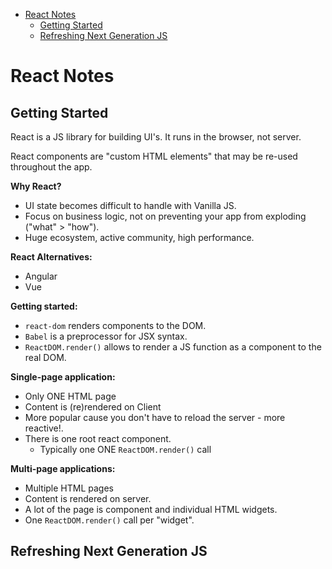 - [React Notes](#react-notes)
  - [Getting Started](#getting-started)
  - [Refreshing Next Generation JS](#refreshing-next-generation-js)

# React Notes

## Getting Started

React is a JS library for building UI's. It runs in the browser, not server.

React components are "custom HTML elements" that may be re-used throughout the app.

**Why React?**

- UI state becomes difficult to handle with Vanilla JS.
- Focus on business logic, not on preventing your app from exploding ("what" > "how").
- Huge ecosystem, active community, high performance.

**React Alternatives:**

- Angular
- Vue

**Getting started:**

- ```react-dom``` renders components to the DOM.
- ```Babel``` is a preprocessor for JSX syntax.
- ```ReactDOM.render()``` allows to render a JS function as a component to the real DOM.

**Single-page application:**

- Only ONE HTML page
- Content is (re)rendered on Client
- More popular cause you don't have to reload the server - more reactive!.
- There is one root react component.
  - Typically one ONE ```ReactDOM.render()``` call

**Multi-page applications:**

- Multiple HTML pages
- Content is rendered on server.
- A lot of the page is component and individual HTML widgets.
- One ```ReactDOM.render()``` call per "widget".

## Refreshing Next Generation JS

